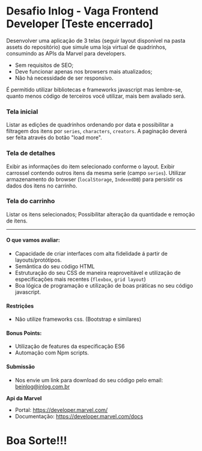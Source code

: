 # Desafio Inlog - Vaga Frontend Developer [Teste encerrado]
Desenvolver uma aplicação de 3 telas (seguir layout disponível na pasta assets do repositório) que
simule uma loja virtual de quadrinhos, consumindo as APIs da Marvel para developers.

- Sem requisitos de SEO;
- Deve funcionar apenas nos browsers mais atualizados;
- Não há necessidade de ser responsivo.

É permitido utilizar bibliotecas e frameworks javascript mas lembre-se, quanto menos código de
terceiros você utilizar, mais bem avaliado será.


### Tela inicial ###
Listar as edições de quadrinhos ordenando por data e possibilitar a filtragem
dos itens por `series`, `characters`, `creators`.
A paginação deverá ser feita através do botão "load more".

### Tela de detalhes ###
Exibir as informações do item selecionado conforme o layout.
Exibir carrossel contendo outros itens da mesma serie (campo `series`).
Utilizar armazenamento do browser (`localStorage`, `IndexedDB`) para persistir os dados dos itens no carrinho.

### Tela do carrinho ###
Listar os itens selecionados;
Possibilitar alteração da quantidade e remoção de itens.

---

#### O que vamos avaliar:
 - Capacidade de criar interfaces com alta fidelidade á partir de layouts/protótipos.
 - Semântica do seu código HTML
 - Estruturação do seu CSS de maneira reaproveitável e utilização de especificações mais recentes (`flexbox`, `grid layout`)
 - Boa lógica de programação e utilização de boas práticas no seu código javascript.

#### Restrições
 - Não utilize frameworks css. (Bootstrap e similares)

#### Bonus Points:
 -  Utilização de features da especificação ES6
 -  Automação com Npm scripts.

#### Submissão
 - Nos envie um link para download do seu código pelo email: beinlog@inlog.com.br


 **Api da Marvel**
 - Portal: https://developer.marvel.com/
 - Documentação: https://developer.marvel.com/docs



# Boa Sorte!!!
